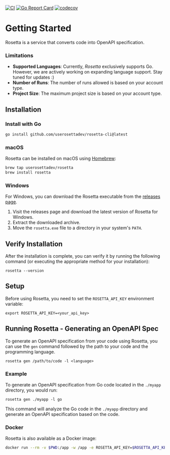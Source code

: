 [![CI](https://github.com/userosettadev/rosetta-cli/actions/workflows/go.yml/badge.svg)](https://github.com/userosettadev/rosetta-cli/actions)
[![Go Report Card](https://goreportcard.com/badge/github.com/userosettadev/rosetta-cli)](https://goreportcard.com/report/github.com/userosettadev/rosetta-cli)
[![codecov](https://codecov.io/gh/userosettadev/rosetta-cli/graph/badge.svg?token=XOWMEPON83)](https://codecov.io/gh/userosettadev/rosetta-cli)

# Getting Started
Rosetta is a service that converts code into OpenAPI specification.

### Limitations
- **Supported Languages**: Currently, _Rosetta_ exclusively supports Go. However, we are actively working on expanding language support. Stay tuned for updates :)
- **Number of Runs**: The number of runs allowed is based on your account type.
- **Project Size**: The maximum project size is based on your account type.

## Installation

### Install with Go
```bash
go install github.com/userosettadev/rosetta-cli@latest
```

### macOS
Rosetta can be installed on macOS using [Homebrew](https://brew.sh/):
```bash
brew tap userosettadev/rosetta
brew install rosetta
```

### Windows
For Windows, you can download the Rosetta executable from the [releases page](TODO).

1. Visit the releases page and download the latest version of Rosetta for Windows.
2. Extract the downloaded archive.
3. Move the `rosetta.exe` file to a directory in your system's `PATH`.

## Verify Installation
After the installation is complete, you can verify it by running the following command (or executing the appropriate method for your installation):
```
rosetta --version
```

## Setup
Before using Rosetta, you need to set the `ROSETTA_API_KEY` environment variable:
```
export ROSETTA_API_KEY=<your_api_key>
```

## Running Rosetta - Generating an OpenAPI Spec
To generate an OpenAPI specification from your code using Rosetta, you can use the `gen` command followed by the path to your code and the programming language.
```
rosetta gen /path/to/code -l <language>
```

### Example
To generate an OpenAPI specification from Go code located in the `./myapp` directory, you would run:
```
rosetta gen ./myapp -l go
```
This command will analyze the Go code in the `./myapp` directory and generate an OpenAPI specification based on the code.

### Docker
Rosetta is also available as a Docker image:
```bash
docker run --rm -v $PWD:/app -w /app -e ROSETTA_API_KEY=$ROSETTA_API_KEY ghcr.io/userosettadev/rosetta-cli gen /path/to/code -l go
